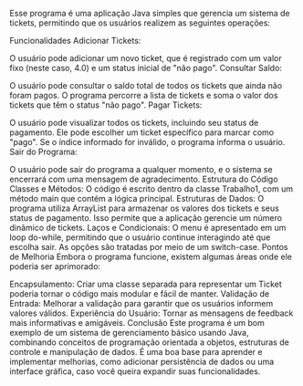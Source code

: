 Esse programa é uma aplicação Java simples que gerencia um sistema de tickets, permitindo que os usuários realizem as seguintes operações:

Funcionalidades
Adicionar Tickets:

O usuário pode adicionar um novo ticket, que é registrado com um valor fixo (neste caso, 4.0) e um status inicial de "não pago".
Consultar Saldo:

O usuário pode consultar o saldo total de todos os tickets que ainda não foram pagos. O programa percorre a lista de tickets e soma o valor dos tickets que têm o status "não pago".
Pagar Tickets:

O usuário pode visualizar todos os tickets, incluindo seu status de pagamento. Ele pode escolher um ticket específico para marcar como "pago". Se o índice informado for inválido, o programa informa o usuário.
Sair do Programa:

O usuário pode sair do programa a qualquer momento, e o sistema se encerrará com uma mensagem de agradecimento.
Estrutura do Código
Classes e Métodos: O código é escrito dentro da classe Trabalho1, com um método main que contém a lógica principal.
Estruturas de Dados: O programa utiliza ArrayList para armazenar os valores dos tickets e seus status de pagamento. Isso permite que a aplicação gerencie um número dinâmico de tickets.
Laços e Condicionais: O menu é apresentado em um loop do-while, permitindo que o usuário continue interagindo até que escolha sair. As opções são tratadas por meio de um switch-case.
Pontos de Melhoria
Embora o programa funcione, existem algumas áreas onde ele poderia ser aprimorado:

Encapsulamento: Criar uma classe separada para representar um Ticket poderia tornar o código mais modular e fácil de manter.
Validação de Entrada: Melhorar a validação para garantir que os usuários informem valores válidos.
Experiência do Usuário: Tornar as mensagens de feedback mais informativas e amigáveis.
Conclusão
Este programa é um bom exemplo de um sistema de gerenciamento básico usando Java, combinando conceitos de programação orientada a objetos, estruturas de controle e manipulação de dados. É uma boa base para aprender e implementar melhorias, como adicionar persistência de dados ou uma interface gráfica, caso você queira expandir suas funcionalidades.

